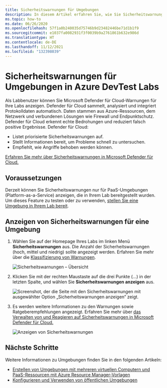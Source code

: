 ```yaml
---
title: Sicherheitswarnungen für Umgebungen
description: In diesem Artikel erfahren Sie, wie Sie Sicherheitswarnungen für eine Umgebung in DevTest Labs anzeigen und eine entsprechende Aktion durchführen.
ms.topic: how-to
ms.date: 06/26/2020
ms.openlocfilehash: 57f1a0b240035d75746b9d23482446be71d1b1f9
ms.sourcegitcommit: e1037fa0082931f3f0039b9a2761861b632e986d
ms.translationtype: HT
ms.contentlocale: de-DE
ms.lasthandoff: 11/12/2021
ms.locfileid: "132398039"
---
```

# <a name="security-alerts-for-environments-in-azure-devtest-labs"></a>Sicherheitswarnungen für Umgebungen in Azure DevTest Labs
Als Labbenutzer können Sie Microsoft Defender für Cloud-Warnungen für Ihre Labs anzeigen. Defender für Cloud sammelt, analysiert und integriert Protokolldaten automatisch. Daten stammen aus Azure-Ressourcen, dem Netzwerk und verbundenen Lösungen wie Firewall und Endpunktschutz. Defender für Cloud erkennt echte Bedrohungen und reduziert falsch positive Ergebnisse. Defender für Cloud:

- Listet priorisierte Sicherheitswarnungen auf.
- Stellt Informationen bereit, um Probleme schnell zu untersuchen.
- Empfiehlt, wie Angriffe behoben werden können.

[Erfahren Sie mehr über Sicherheitswarnungen in Microsoft Defender für Cloud.](../security-center//security-center-alerts-overview.md)


## <a name="prerequisites"></a>Voraussetzungen
Derzeit können Sie Sicherheitswarnungen nur für PaaS-Umgebungen (Platform-as-a-Service) anzeigen, die in Ihrem Lab bereitgestellt wurden. Um dieses Feature zu testen oder zu verwenden, [stellen Sie eine Umgebung in Ihrem Lab bereit](devtest-lab-create-environment-from-arm.md). 

## <a name="view-security-alerts-for-an-environment"></a>Anzeigen von Sicherheitswarnungen für eine Umgebung

1. Wählen Sie auf der Homepage Ihres Labs im linken Menü **Sicherheitswarnungen** aus. Die Anzahl der Sicherheitswarnungen (hoch, mittel und niedrig) sollte angezeigt werden. Erfahren Sie mehr über die [Klassifizierung von Warnungen](../security-center/security-center-alerts-overview.md#how-are-alerts-classified).

    ![Sicherheitswarnungen – Übersicht](./media/environment-security-alerts/security-alerts-overview-page.png)
2. Klicken Sie mit der rechten Maustaste auf die drei Punkte (...) in der letzten Spalte, und wählen Sie **Sicherheitswarnungen anzeigen** aus. 

    ![Screenshot, der die Seite mit den Sicherheitswarnungen mit ausgewählter Option „Sicherheitswarnungen anzeigen“ zeigt.](./media/environment-security-alerts/view-security-alerts-menu.png)
    
3. Es werden weitere Informationen zu den Warnungen sowie Ratgeberempfehlungen angezeigt. Erfahren Sie mehr über [das Verwalten von und Reagieren auf Sicherheitswarnungen in Microsoft Defender für Cloud.](../security-center/security-center-managing-and-responding-alerts.md)

    ![Anzeigen von Sicherheitswarnungen](./media/environment-security-alerts/advisor-recommendations.png)


## <a name="next-steps"></a>Nächste Schritte
Weitere Informationen zu Umgebungen finden Sie in den folgenden Artikeln:

- [Erstellen von Umgebungen mit mehreren virtuellen Computern und PaaS-Ressourcen mit Azure Resource Manager-Vorlagen](devtest-lab-create-environment-from-arm.md)
- [Konfigurieren und Verwenden von öffentlichen Umgebungen](devtest-lab-configure-use-public-environments.md)

